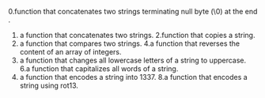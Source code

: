 0.function that concatenates two strings terminating null byte (\0) at the end .
1. a function that concatenates two strings. 
2.function that copies a string.
3. a function that compares two strings.
4.a function that reverses the content of an array of integers.
5. a function that changes all lowercase letters of a string to uppercase.
6.a function that capitalizes all words of a string.
7. a function that encodes a string into 1337.
8.a function that encodes a string using rot13.